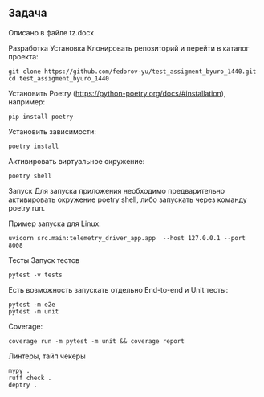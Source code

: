 ## Задача

Описано в файле tz.docx

Разработка
Установка
Клонировать репозиторий и перейти в каталог проекта:

```shell
git clone https://github.com/fedorov-yu/test_assigment_byuro_1440.git
cd test_assigment_byuro_1440
```
Установить Poetry (https://python-poetry.org/docs/#installation), например:

```shell
pip install poetry
```
Установить зависимости:

```shell
poetry install
```
Активировать виртуальное окружение:

```shell
poetry shell
```
Запуск
Для запуска приложения необходимо предварительно активировать окружение poetry shell, либо запускать через команду poetry run.

Пример запуска для Linux:
```shell
uvicorn src.main:telemetry_driver_app.app  --host 127.0.0.1 --port 8008
```
Тесты
Запуск тестов
```shell
pytest -v tests
```
Есть возможность запускать отдельно End-to-end и Unit тесты:
```shell
pytest -m e2e
pytest -m unit
```
Coverage:
```shell
coverage run -m pytest -m unit && coverage report
```
Линтеры, тайп чекеры
```shell
mypy .
ruff check .
deptry .
```